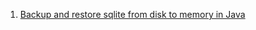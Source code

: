  1. [Backup and restore sqlite from disk to memory in Java](https://stackoverflow.com/questions/17548026/backup-and-restore-sqlite-from-disk-to-memory-in-java)
